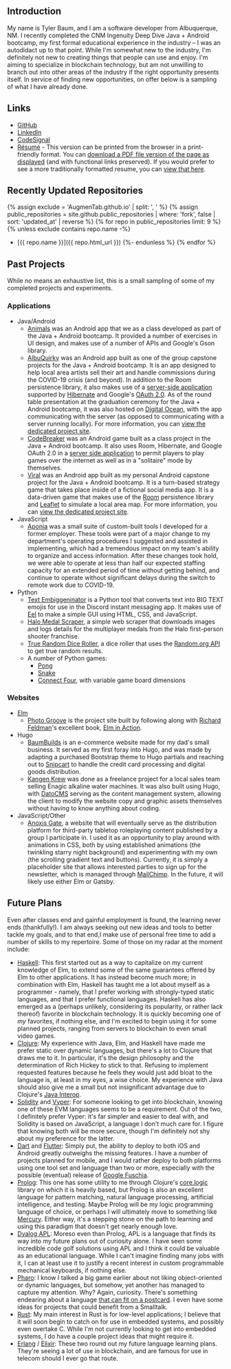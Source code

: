 ## Introduction

My name is Tyler Baum, and I am a software developer from Albuquerque, NM. I recently completed the CNM Ingenuity Deep Dive Java + Android bootcamp, my first formal educational experience in the industry &ndash; I was an autodidact up to that point. While I'm somewhat new to the industry, I'm definitely not new to creating things that people can use and enjoy. I'm aiming to specialize in blockchain technology, but am not unwilling to branch out into other areas of the industry if the right opportunity presents itself. In service of finding new opportunities, on offer below is a sampling of what I have already done.

## Links

* [GitHub](https://github.com/AugmenTab)
* [LinkedIn](https://www.linkedin.com/in/thebaum)
* [CodeSignal](https://app.codesignal.com/profile/augmentab)
* [Résumé](/resume) - This version can be printed from the browser in a print-friendly format. You can [download a PDF file version of the page as displayed](pdf/resume.pdf) (and with functional links preserved). If you would prefer to see a more traditionally formatted resume, you can [view that here](/resume/traditional/main.pdf).

## Recently Updated Repositories
{% assign exclude = 'AugmenTab.github.io' | split: ', ' %}
{% assign public_repositories = site.github.public_repositories | where: 'fork', false | sort: 'updated_at' | reverse %}
{% for repo in public_repositories limit: 9 %}
  {% unless exclude contains repo.name -%}
* [{{ repo.name }}]({{ repo.html_url }})
  {%- endunless %}
{% endfor %}

## Past Projects

While no means an exhaustive list, this is a small sampling of some of my completed projects and experiments.

### Applications

* Java/Android
    * [Animals](https://github.com/AugmenTab/animals) was an Android app that we as a class developed as part of the Java + Android bootcamp. It provided a number of exercises in UI design, and makes use of a number of APIs and Google's Gson library.
    * [AlbuQuirky](https://github.com/albuquirky/albuquirky) was an Android app built as one of the group capstone projects for the Java + Android bootcamp. It is an app designed to help local area artists sell their art and handle commissions during the COVID-19 crisis (and beyond). In addition to the Room persistence library, it also makes use of a [server-side application](https://github.com/albuquirky/albuquirky-service) supported by [Hibernate](https://hibernate.org/orm/documentation/5.4/) and Google's [OAuth 2.0](https://developers.google.com/identity/protocols/oauth2). As of the round table presentation at the graduation ceremony for the Java + Android bootcamp, it was also hosted on [Digital Ocean](https://www.digitalocean.com/), with the app communicating with the server (as opposed to communicating with a server running locally). For more information, you can [view the dedicated project site](https://albuquirky.github.io/).
    * [CodeBreaker](https://github.com/AugmenTab/codebreaker-android-v2) was an Android game built as a class project in the Java + Android bootcamp. It also uses Room, Hibernate, and Google OAuth 2.0 in a [server side application](https://github.com/AugmenTab/codebreaker-service-v2) to permit players to play games over the internet as well as in a "solitaire" mode by themselves.
    * [Viral](https://github.com/AugmenTab/viral) was an Android app built as my personal Android capstone project for the Java + Android bootcamp. It is a turn-based strategy game that takes place inside of a fictional social media app. It is a data-driven game that makes use of the [Room](https://developer.android.com/topic/libraries/architecture/room) persistence library and [Leaflet](https://leafletjs.com/reference-1.7.1.html) to simulate a local area map. For more information, you can [view the dedicated project site](https://augmentab.github.io/viral/).
* JavaScript
    * [Aponia](https://github.com/AugmenTab/work-tools) was a small suite of custom-built tools I developed for a former employer. These tools were part of a major change to my department's operating procedures I suggested and assisted in implementing, which had a tremendous impact on my team's ability to organize and access information. After these changes took hold, we were able to operate at less than half our expected staffing capacity for an extended period of time without getting behind, and continue to operate without significant delays during the switch to remote work due to COVID-19.
* Python
    * [Text Embiggeninator](https://github.com/AugmenTab/text-embiggeninator) is a Python tool that converts text into BIG TEXT emojis for use in the Discord instant messaging app. It makes use of [Eel](https://github.com/samuelhwilliams/Eel) to make a simple GUI using HTML, CSS, and JavaScript.
    * [Halo Medal Scraper](https://github.com/AugmenTab/halo-medal-scraper), a simple web scraper that downloads images and logs details for the multiplayer medals from the Halo first-person shooter franchise.
    * [True Random Dice Roller](https://github.com/AugmenTab/true-random-dice-roller), a dice roller that uses the [Random.org API](https://api.random.org/features) to get true random results.
    * A number of Python games:
        * [Pong](https://github.com/AugmenTab/py-pong)
        * [Snake](https://github.com/AugmenTab/py-snake)
        * [Connect Four](https://github.com/AugmenTab/py-connect-four), with variable game board dimensions

### Websites

* [Elm](https://github.com/AugmenTab/elm-studies)
    * [Photo Groove](https://github.com/AugmenTab/elm-studies/tree/main/photogroove) is the project site built by following along with [Richard Feldman](https://github.com/rtfeldman)'s excellent book, [Elm in Action](https://www.amazon.com/Elm-Action-Richard-Feldman/dp/1617294047/ref=sr_1_1?dchild=1&keywords=elm+in+action&qid=1610332687&sr=8-1).
* Hugo
    * [BaumBuilds](https://www.baumbuilds.com/) is an e-commerce website made for my dad's small business. It served as my first foray into Hugo, and was made by adapting a purchased Bootstrap theme to Hugo partials and reaching out to [Snipcart](https://docs.snipcart.com/v3/) to handle the credit card processing and digital goods distribution.
    * [Kangen Krew](https://kangenkrew.com/) was done as a freelance project for a local sales team selling Enagic alkaline water machines. It was also built using Hugo, with [DatoCMS](https://www.datocms.com/docs) serving as the content management system, allowing the client to modify the website copy and graphic assets themselves without having to know anything about coding.
* JavaScript/Other
    * [Anoxis Gate](https://anoxisgate.com/), a website that will eventually serve as the distribution platform for third-party tabletop roleplaying content published by a group I participate in. I used it as an opportunity to play around with animations in CSS, both by using established animations (the twinkling starry night background) and experimenting with my own (the scrolling gradient text and buttons). Currently, it is simply a placeholder site that allows interested parties to sign up for the newsletter, which is managed through [MailChimp](https://mailchimp.com/developer/). In the future, it will likely use either Elm or Gatsby.

## Future Plans

Even after classes end and gainful employment is found, the learning never ends (thankfully!). I am always seeking out new ideas and tools to better tackle my goals, and to that end,I make use of personal free time to add a number of skills to my repertoire. Some of those on my radar at the moment include:

* [Haskell](https://www.haskell.org/): This first started out as a way to capitalize on my current knowledge of Elm, to extend some of the same guarantees offered by Elm to other applications. It has instead become much more; in combination with Elm, Haskell has taught me a lot about myself as a programmer - namely, that I prefer working with strongly-typed static languages, and that I prefer functional languages. Haskell has also emerged as a (perhaps unlikely, considering its popularity, or rather lack thereof) favorite in blockchain technology. It is quickly becoming one of *my* favorites, if nothing else, and I'm excited to begin using it for some planned projects, ranging from servers to blockchain to even small video games.
* [Clojure](https://clojure.org/): My experience with Java, Elm, and Haskell have made me prefer static over dynamic languages, but there's a lot to Clojure that draws me to it. In particular, it's the design philosophy and the determination of Rich Hickey to stick to that. Refusing to implement requested features because he feels they would just add bloat to the language is, at least in my eyes, a wise choice. My experience with Java should also give me a small but not insignificant advantage due to Clojure's [Java Interop](https://clojure.org/reference/java_interop).
* [Solidity](https://docs.soliditylang.org/en/v0.8.2/) and [Vyper](https://vyper.readthedocs.io/en/stable/): For someone looking to get into blockchain, knowing one of these EVM languages seems to be a requirement. Out of the two, I definitely prefer Vyper: it's far simpler and easier to deal with, and Solidity is based on JavaScript, a language I don't much care for. I figure that knowing both will be more secure, though I'm definitely not shy about my preference for the latter.
* [Dart](https://dart.dev/) and [Flutter](https://flutter.dev/): Simply put, the ability to deploy to both iOS and Android greatly outweighs the missing features. I have a number of projects planned for mobile, and I would rather deploy to both platforms using one tool set and language than two or more, especially with the possible (eventual) release of [Google Fuschia](https://fuchsia.dev/fuchsia-src/development).
* [Prolog](https://www.swi-prolog.org/): This one has some utility to me through Clojure's [core.logic](https://github.com/clojure/core.logic) library on which it is heavily based, but Prolog is also an excellent language for pattern matching, natural language processing, artificial intelligence, and testing. Maybe Prolog will be my logic programming language of choice, or perhaps I will ultimately move to something like [Mercury](https://mercurylang.org/). Either way, it's a stepping stone on the path to learning and using this paradigm that doesn't get nearly enough love.
* [Dyalog APL](https://www.dyalog.com/): Moreso even than Prolog, APL is a language that finds its way into my future plans out of curiosity alone. I have seen some incredible code golf solutions using APL and I think it could be valuable as an educational language. While I can't imagine finding many jobs with it, I can at least use it to justify a recent interest in custom programmable mechanical keyboards, if nothing else.
* [Pharo](https://pharo.org/): I know I talked a big game earlier about not liking object-oriented or dynamic languages, but somehow, yet another has managed to capture my attention. Why? Again, curiosity. There's something endearing about a language [that can fit on a postcard](https://richardeng.medium.com/syntax-on-a-post-card-cb6d85fabf88). I even have some ideas for projects that could benefit from a Smalltalk.
* [Rust](https://www.rust-lang.org/): My main interest in Rust is for low-level applications; I believe that it will soon begin to catch on for use in embedded systems, and possibly even overtake C. While I'm not currently looking to get into embedded systems, I do have a couple project ideas that might require it. 
* [Erlang](https://www.erlang.org/) / [Elixir](https://elixir-lang.org/): These two round out my future language learning plans. They're seeing a lot of use in blockchain, and are famous for use in telecom should I ever go that route.
